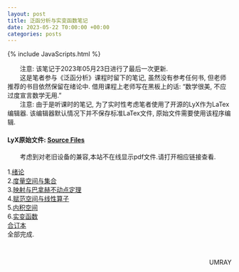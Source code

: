 ```yaml
---
layout: post
title: 泛函分析与实变函数笔记
date: 2023-05-22 T0:00:00 +00:00
categories: posts
---
```


{% include JavaScripts.html %}

&emsp;&emsp;注意: 该笔记于2023年05月23日进行了最后一次更新.  
&emsp;&emsp;这是笔者参与《泛函分析》课程时留下的笔记, 虽然没有参考任何书, 但老师推荐的书目依然保留在绪论中. 借用课程上老师写在黑板上的话: “数学很美, 不应过度宣言数学无用.”  
&emsp;&emsp;注意: 由于是听课时的笔记, 为了实时性考虑笔者使用了开源的LyX作为LaTex编辑器. 该编辑器默认情况下并不保存标准LaTex文件, 原始文件需要使用该程序编辑.  

#### LyX原始文件: [Source Files](https://github.com/Umaru-Xi/Umaru-Xi.github.io/releases/download/Functional_Analysis_Note/Functional_Analysis_Note.tar.xz) ####  

&emsp;&emsp;考虑到对老旧设备的兼容,本站不在线显示pdf文件.请打开相应链接查看.  

1.[绪论](/include/FANotes/1.绪论.pdf)  
2.[度量空间与集合](/include/FANotes/2.度量空间与集合.pdf)  
3.[映射与巴拿赫不动点定理](/include/FANotes/3.映射与巴拿赫不动点定理.pdf)  
4.[赋范空间与线性算子](/include/FANotes/4.赋范空间与线性算子.pdf)  
5.[内积空间](/include/FANotes/5.内积空间.pdf)  
6.[实变函数](/include/FANotes/6.实变函数.pdf)  
[合订本](/include/FANotes/泛函分析与实变函数.pdf)  
全部完成.  

&emsp;&emsp;
<p align="right">UMRAY</p>
